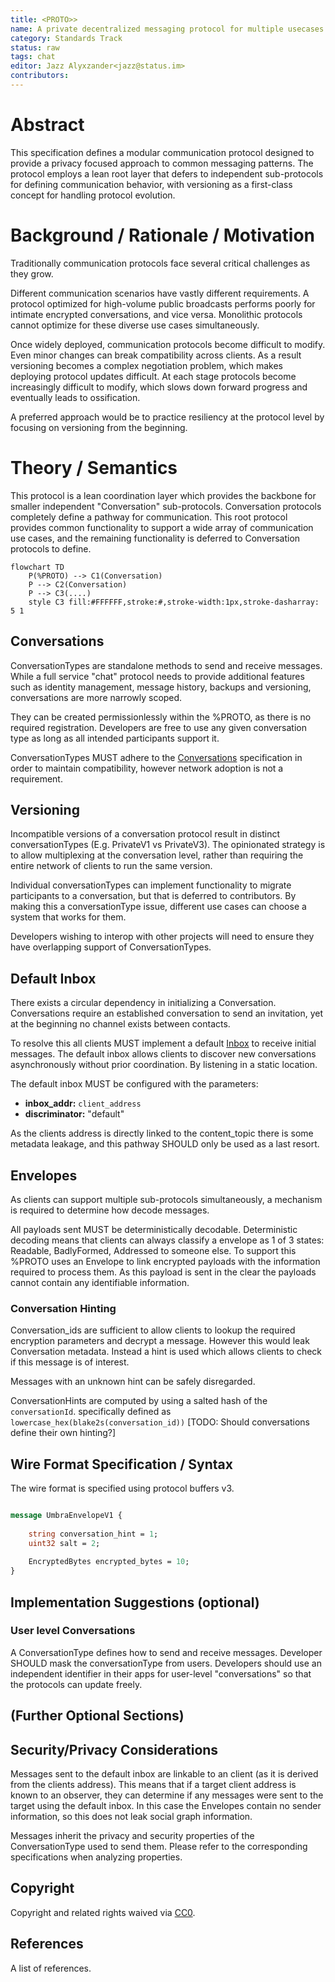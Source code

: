 ```yaml
---
title: <PROTO>>
name: A private decentralized messaging protocol for multiple usecases.
category: Standards Track
status: raw
tags: chat
editor: Jazz Alyxzander<jazz@status.im>
contributors:
---
```

# Abstract

This specification defines a modular communication protocol designed to provide a privacy focused approach to common messaging patterns. The protocol employs a lean root layer that defers to independent sub-protocols for defining communication behavior, with versioning as a first-class concept for handling protocol evolution.

# Background / Rationale / Motivation

Traditionally communication protocols face several critical challenges as they grow. 

Different communication scenarios have vastly different requirements. A protocol optimized for high-volume public broadcasts performs poorly for intimate encrypted conversations, and vice versa. Monolithic protocols cannot optimize for these diverse use cases simultaneously. 

Once widely deployed, communication protocols become difficult to modify. Even minor changes can break compatibility across clients. As a result versioning becomes a complex negotiation problem, which makes deploying protocol updates difficult. At each stage protocols become increasingly difficult to modify, which slows down forward progress and eventually leads to ossification. 

A preferred approach would be to practice resiliency at the protocol level by focusing on versioning from the beginning. 

# Theory / Semantics

This protocol is a lean coordination layer which provides the backbone for smaller independent "Conversation" sub-protocols. Conversation protocols completely define a pathway for communication. This root protocol provides common functionality to support a wide array of communication use cases, and the remaining functionality is deferred to Conversation protocols to define.

```mermaid
flowchart TD
    P(%PROTO) --> C1(Conversation)
    P --> C2(Conversation)
    P --> C3(....)
    style C3 fill:#FFFFFF,stroke:#,stroke-width:1px,stroke-dasharray: 5 1
```

## Conversations 
ConversationTypes are standalone methods to send and receive messages. While a full service "chat" protocol needs to provide additional features such as identity management, message history, backups and versioning, conversations are more narrowly scoped.

They can be created permissionlessly within the %PROTO, as there is no required registration. Developers are free to use any given conversation type as long as all intended participants support it.

ConversationTypes MUST adhere to the [Conversations](./conversations.md) specification in order to maintain compatibility, however network adoption is not a requirement.



## Versioning

Incompatible versions of a conversation protocol result in distinct conversationTypes (E.g. PrivateV1 vs PrivateV3). The opinionated strategy is to allow multiplexing at the conversation level, rather than requiring the entire network of clients to run the same version. 

Individual conversationTypes can implement functionality to migrate participants to a conversation, but that is deferred to contributors. By making this a conversationType issue, different use cases can choose a system that works for them. 

Developers wishing to interop with other projects will need to ensure they have overlapping support of ConversationTypes.


## Default Inbox
There exists a circular dependency in initializing a Conversation. Conversations require an established conversation to send an invitation, yet at the beginning no channel exists between contacts. 

To resolve this all clients MUST implement a default [Inbox](./inbox.md) to receive initial messages. The default inbox allows clients to discover new conversations asynchronously without prior coordination. By listening in a static location.


The default inbox MUST be configured with the parameters:
- **inbox_addr:** `client_address`
- **discriminator:** "default"

As the clients address is directly linked to the content_topic there is some metadata leakage, and this pathway SHOULD only be used as a last resort.   

## Envelopes
As clients can support multiple sub-protocols simultaneously, a mechanism is required to determine how decode messages.

All payloads sent MUST be deterministically decodable. Deterministic decoding means that clients can always classify a envelope as 1 of 3 states: Readable, BadlyFormed, Addressed to someone else. To support this %PROTO uses an Envelope to link encrypted payloads with the information required to process them. As this payload is sent in the clear the payloads cannot contain any identifiable information.  



### Conversation Hinting
Conversation_ids are sufficient to allow clients to lookup the required encryption parameters and decrypt a message. However this would leak Conversation metadata. Instead a hint is used which allows clients to check if this message is of interest. 

Messages with an unknown hint can be safely disregarded.

ConversationHints are computed by using a salted hash of the `conversationId`. specifically defined as `lowercase_hex(blake2s(conversation_id))`
[TODO: Should conversations define their own hinting?] 



## Wire Format Specification / Syntax

The wire format is specified using protocol buffers v3.

```protobuf

message UmbraEnvelopeV1 {
    
    string conversation_hint = 1;
    uint32 salt = 2;           
    
    EncryptedBytes encrypted_bytes = 10;
}


```

## Implementation Suggestions (optional)

### User level Conversations
A ConversationType defines how to send and receive messages. Developer SHOULD mask the conversationType from users. Developers should use an independent identifier in their apps for user-level "conversations" so that the protocols can update freely. 

## (Further Optional Sections)


## Security/Privacy Considerations

Messages sent to the default inbox are linkable to an client (as it is derived from the clients address). This means that if a target client address is known to an observer, they can determine if any messages were sent to the target using the default inbox.  In this case the Envelopes contain no sender information, so this does not leak social graph information.

Messages inherit the privacy and security properties of the ConversationType used to send them. Please refer to the corresponding specifications when analyzing properties. 

## Copyright

Copyright and related rights waived via [CC0](https://creativecommons.org/publicdomain/zero/1.0/).

## References

A list of references.
